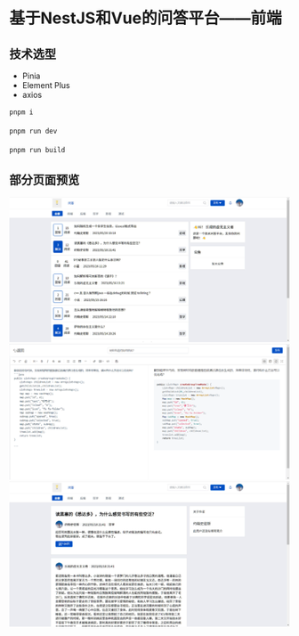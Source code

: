 # 基于NestJS和Vue的问答平台——前端
## 技术选型
- Pinia
- Element Plus
- axios

```bash
pnpm i

pnpm run dev

pnpm run build


```

## 部分页面预览
![RUNOOB 图标](./preview/首页.jpg)
![RUNOOB 图标](./preview/发布页面.png)
![RUNOOB 图标](./preview/问题详情.jpg)